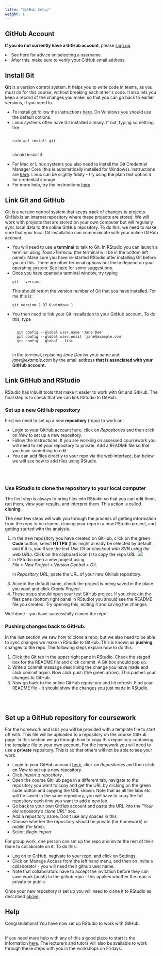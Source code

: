 ```yaml
---
title: "GitHub Setup"
weight: 1
---
```


## GitHub Account

__If you do not currently have a GitHub account__, please [sign up](https://github.com/signup).</li>
<li>See <a id="gituseradv">here</a> for advice on selecting a username.</li>
<li>After this, make sure to verify your GitHub email address.</li>

## Install Git

<strong>Git</strong> is a version control system. It helps you to write code in teams, as you must do for this course, without breaking each other's code. It also lets you keep a record of the changes you make, so that you can go back
to earlier versions, if you need to. 
<ul>
<li> To install git follow the instructions <a href="https://www.git-scm.com/">here</a>. On Windows you should use the default options. 

<li> Linux systems often have Git installed already. If not, typing something like

<pre>
<code>
sudo apt install git
</code>
</pre>

should install it. 


<li> For Mac or Linux systems you also need to install the Git Credential Manager Core (this is automatically installed for
Windows). Instructions are <a href="https://docs.github.com/en/get-started/getting-started-with-git/caching-your-github-credentials-in-git">here</a>. Linux can be slightly fiddly - try using the plain text option 4 for credential storage.

<li> For more help, try the instructions <a href="https://happygitwithr.com/install-git.html">here</a>.

</ul>

## Link Git and GitHub

Git is a version control system that keeps track of changes to projects. GitHub is an internet repository where these projects are stored. We will work with projects that are stored on your own computer but will regularly sync local data to the online GitHub repository. To do this, we need to make sure that your local Git installation can communicate with your online GitHub account.  

<ul>
<li> You will need to use a <strong>terminal</strong> to talk to Git. In RStudio you can launch a terminal using <em>Tools>Terminal</em> (the terminal will be in the bottom left panel). Make sure you have re-started RStudio after installing Git before you do this. There are other terminal options but these depend on your operating system. See <a href="https://happygitwithr.com/shell.html">here</a> for some suggestions. 
<li> Once you have opened a terminal window, try typing 

<pre>
<code>git --version</code>
</pre>

This should return the version number of Git that you have installed. For me this is:

<pre>
<code>git version 2.37.0.windows.1</code>
</pre>

<li> You then need to link your Git installation to your GitHub account. To do this, type

<pre>
<code>
  git config --global user.name 'Jane Doe'
  git config --global user.email 'jane@example.com'
  git config --global --list
</code>
</pre>

in the terminal, replacing <em>Jane Doe</em> by your name and <em>jane&#64;example&#46;com</em> by the email address <strong>that is associated with your GitHub account</strong>.

</ul>

## Link GitHub and RStudio


RStudio has inbuilt tools that make it easier to work with Git and GitHub. The final step is to check that we can link RStudio to GitHub.

### Set up a new GitHub repository

First we need to set up a new <strong>repository</strong> (repo) to work on:
<ul>
<li> Login to your GitHub account <a href="https://www.github.com/">here</a>, click on <em>Repositories</em> and then click on <em>New</em> to set up a new repository.
<li> Follow the instructions. If you are working on assessed coursework you will need to set your repository to private. Add a README file so that you have something to edit.
<li> You can add files directly to your repo via the web interface, but below we will see how to add files using RStudio. 
</ul>
<br><br>


### Use RStudio to clone the repository to your local computer

The first step is always to bring files into RStudio so that you can edit them, run them, view your results, and interpret them. This action is called **cloning**.

The next few steps will walk you through the process of getting information from the repo to be cloned, cloning your repo in a new RStudio project, and getting started with the analysis.


<ol>
<li> In the new repository you have created on GitHub, click on the green <strong>Code</strong> button, select <strong>HTTPS</strong> (this might already be selected by default, and if it is, you'll see the text <em>Use Git or checkout with SVN using the web URL</em>).
  Click on the clipboard icon (<i class="fas fa-clipboard"></i>) to copy the repo URL.
  
  <img src="/images/troubleshoot/clone-repo-link.png">
  
<li> In RStudio open a new project using <br>
<em>File > New Project > Version Control > Git</em>. <br>

In <em>Repository URL</em>, paste the URL of your new GitHub repository.

<li> Accept the default name, check the project is being saved in the place you want and click <em>Create Project</em>.

<li> These steps should open your test GitHub project. If you check in the files pane (bottom right panel in RStudio) you should see the README file you created. Try opening this, editing it and saving the changes. 
</ol>

Well done - you have successfully cloned the repo!

### Pushing changes back to GitHub.

In the last section we saw how to clone a repo, but we also need to be able to sync changes we make in RStudio to GitHub. This is known as **pushing** changes to the repo. The following steps explain how to do this:

<ol>
<li> Click the Git tab in the upper right pane in RStudio. Check the staged box for the README file and click commit. A Git box should pop up. 
<li> Write a commit message describing the change you have made and click commit again. Now click push (the green arrow). This pushes your changes to GitHub.
<li> Now go back to the online GitHub repository and hit refresh. Find your README file - it should show the changes you just made in RStudio.
</ol>
<br><br>

## Set up a GitHub repository for coursework

For the homework and labs you will be provided with a template file to start off with. This file will be uploaded to a repository on the course GitHub page. In this section we go through how to copy this repository containing the template file to your own account. For the homework you will need to use a **private** repository. This is so that others will not be able to see your work. 


<ul>
<li> Login to your GitHub account <a href="https://www.github.com/">here</a>, click on <em>Repositories</em> and then click on <em>New</em> to set up a new repository.
<li> Click <em> Import a repository </em>.
<li> Open the <a id="ids2022Git">course GitHub page</a> in a different tab, navigate to the repository you want to copy and get the URL by clicking on the green code button and copying the URL shown. Note that as all the labs etc. will be saved in the same repository, you will have to copy the full repository each time you want to add a new lab. 
<li> Go back to your own GitHub account and paste the URL into the <em>"Your old repository’s clone URL"</em> box.
<li> Add a repository name. Don't use any spaces in this.
<li> Choose whether the repository should be private (for homework) or public (for labs).
<li> Select <em> Begin import</em>
</ul>


For group work, one person can set up the repo and invite the rest of their team to collaborate on it. To do this:
<ul>
<li> Log on to GitHub, nagivate to your repo, and click on Settings.
<li> Click on Manage Access from the left hand menu, and then on Invite a collaborator - you will need their github user name.
<li> Note that collaborators have to accept the invitation before they can save work (push) to the github repo – this applies whether the repo is private or public.
</ul>

Once your new repository is set up you will need to clone it to RStudio as described <a href="#use-rstudio-to-clone-the-repository-to-your-local-computer">above</a>. 


## Help

Congratulations! You have now set up RStudio to work with GitHub. 
<br><br>

If you need more help with any of this a good place to start is the information <a href="https://happygitwithr.com">here</a>. The lecturers and tutors will also be available to work through these steps with you in the workshops on Fridays. 

